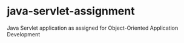 # java-servlet-assignment
Java Servlet application as assigned for Object-Oriented Application Development
